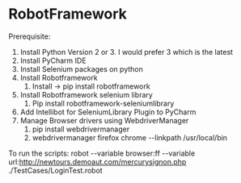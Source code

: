 # RobotFramework

Prerequisite:

1. Install Python Version 2 or 3. I would prefer 3 which is the latest
2. Install PyCharm IDE
3. Install Selenium packages on python
4. Install Robotframework 
    1. Install -> pip install robotframework
5. Install Robotframework selenium library
    1. Pip install robotframework-seleniumlibrary
6. Add Intellibot for SeleniumLibrary Plugin to PyCharm
7. Manage Browser drivers using WebdriverManager
    1. pip install webdrivermanager
    2. webdrivermanager firefox chrome --linkpath /usr/local/bin
    
    
To run the scripts:
robot --variable browser:ff --variable url:http://newtours.demoaut.com/mercurysignon.php ./TestCases/LoginTest.robot 
